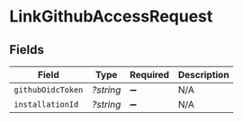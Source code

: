 # LinkGithubAccessRequest


## Fields

| Field              | Type               | Required           | Description        |
| ------------------ | ------------------ | ------------------ | ------------------ |
| `githubOidcToken`  | *?string*          | :heavy_minus_sign: | N/A                |
| `installationId`   | *?string*          | :heavy_minus_sign: | N/A                |